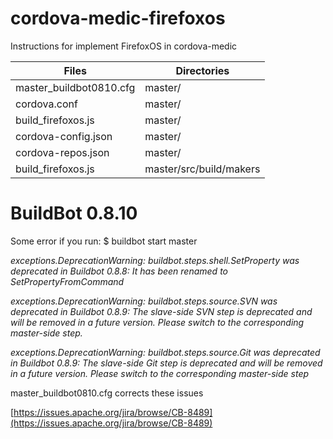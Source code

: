 # cordova-medic-firefoxos
Instructions for implement FirefoxOS in cordova-medic

Files                    | Directories
------------------------ | -------------
master_buildbot0810.cfg  | master/
cordova.conf             | master/
build_firefoxos.js       | master/
cordova-config.json      | master/
cordova-repos.json       | master/
build_firefoxos.js       | master/src/build/makers

# BuildBot 0.8.10

Some error if you run: $ buildbot start master

*exceptions.DeprecationWarning: buildbot.steps.shell.SetProperty was deprecated in Buildbot 0.8.8: It has been renamed to SetPropertyFromCommand*

*exceptions.DeprecationWarning: buildbot.steps.source.SVN was deprecated in Buildbot 0.8.9: The slave-side SVN step is deprecated and will be removed in a future version.  Please switch to the corresponding master-side step.*

*exceptions.DeprecationWarning: buildbot.steps.source.Git was deprecated in Buildbot 0.8.9: The slave-side Git step is deprecated and will be removed in a future version.  Please switch to the corresponding master-side step*


master_buildbot0810.cfg corrects these issues

[https://issues.apache.org/jira/browse/CB-8489](https://issues.apache.org/jira/browse/CB-8489)
